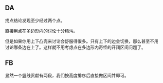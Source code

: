 ## DA
找点结论发现至少经过两个点。

直接用点在多边形内的讨论十分精污。

但是如果你用上下凸壳来讨论会舒服得很多。只有上下的边会切换，那么甚至不用讨论哪条边在上了。这样就不用考虑点在多边形内奇怪的开闭区间问题了。

## FB
显然一个竖线贡献有两段，我们按高度排序后直接做区间并即可。

